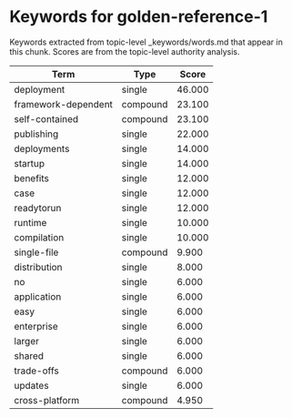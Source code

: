 # Keywords for golden-reference-1

Keywords extracted from topic-level _keywords/words.md that appear in this chunk.
Scores are from the topic-level authority analysis.

| Term | Type | Score |
|------|------|-------|
| deployment | single | 46.000 |
| framework-dependent | compound | 23.100 |
| self-contained | compound | 23.100 |
| publishing | single | 22.000 |
| deployments | single | 14.000 |
| startup | single | 14.000 |
| benefits | single | 12.000 |
| case | single | 12.000 |
| readytorun | single | 12.000 |
| runtime | single | 10.000 |
| compilation | single | 10.000 |
| single-file | compound | 9.900 |
| distribution | single | 8.000 |
| no | single | 6.000 |
| application | single | 6.000 |
| easy | single | 6.000 |
| enterprise | single | 6.000 |
| larger | single | 6.000 |
| shared | single | 6.000 |
| trade-offs | compound | 6.000 |
| updates | single | 6.000 |
| cross-platform | compound | 4.950 |
